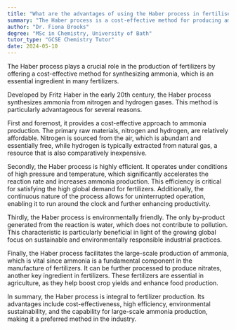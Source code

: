 ```yaml
---
title: "What are the advantages of using the Haber process in fertiliser production?"
summary: "The Haber process is a cost-effective method for producing ammonia, making it advantageous for fertilizer production. Ammonia is a crucial ingredient in fertilizers."
author: "Dr. Fiona Brooks"
degree: "MSc in Chemistry, University of Bath"
tutor_type: "GCSE Chemistry Tutor"
date: 2024-05-10
---
```


The Haber process plays a crucial role in the production of fertilizers by offering a cost-effective method for synthesizing ammonia, which is an essential ingredient in many fertilizers.

Developed by Fritz Haber in the early 20th century, the Haber process synthesizes ammonia from nitrogen and hydrogen gases. This method is particularly advantageous for several reasons. 

First and foremost, it provides a cost-effective approach to ammonia production. The primary raw materials, nitrogen and hydrogen, are relatively affordable. Nitrogen is sourced from the air, which is abundant and essentially free, while hydrogen is typically extracted from natural gas, a resource that is also comparatively inexpensive.

Secondly, the Haber process is highly efficient. It operates under conditions of high pressure and temperature, which significantly accelerates the reaction rate and increases ammonia production. This efficiency is critical for satisfying the high global demand for fertilizers. Additionally, the continuous nature of the process allows for uninterrupted operation, enabling it to run around the clock and further enhancing productivity.

Thirdly, the Haber process is environmentally friendly. The only by-product generated from the reaction is water, which does not contribute to pollution. This characteristic is particularly beneficial in light of the growing global focus on sustainable and environmentally responsible industrial practices.

Finally, the Haber process facilitates the large-scale production of ammonia, which is vital since ammonia is a fundamental component in the manufacture of fertilizers. It can be further processed to produce nitrates, another key ingredient in fertilizers. These fertilizers are essential in agriculture, as they help boost crop yields and enhance food production.

In summary, the Haber process is integral to fertilizer production. Its advantages include cost-effectiveness, high efficiency, environmental sustainability, and the capability for large-scale ammonia production, making it a preferred method in the industry.
    